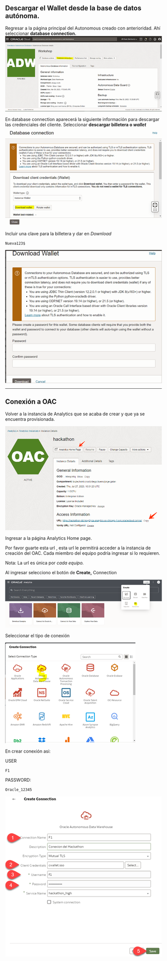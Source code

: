 ## Descargar el Wallet desde la base de datos autónoma.

Regresar a la página principal del Autonomous creado con anterioridad. Ahí seleccionar **database connection.**
<img src="opt/Pasted image 20230727045707.png" alt="Dw">


En database connection aparecerá la siguiente información para descargar las credenciales del cliente. Seleccionar **descargar billetera o _wallet_**
<img src="opt/Pasted image 20230727045755.png" alt="Dw1">


Incluir una clave para la billetera y dar en *Download*

```
Nueva123$
```

<img src="opt/Pasted image 20230727045814.png" alt="Dw3">



---
## Conexión a OAC

Volver a la instancia de Analytics que se acaba de crear y que ya se encuentra provisionada. 

<img src="opt/Pasted image 20230727051048.png" alt="oac">


Ingresar a la página Analytics Home page.

Por favor guarte esta url , esta url le permitirá acceder a la instancia de creación del OAC. Cada miembro del equipo podría ingresar si lo requieren.

Nota: La url es única por *cada equipo.*

Al ingresar selecciono el botón de **Create,** Connection

<img src="opt/Pasted image 20230727051327.png" alt="oac2">


Seleccionar el tipo de conexión

<img src="opt/Pasted image 20230727051349.png" alt="oactipo">

En crear conexión asi:

USER

```
F1
```

PASSWORD:

```
Oracle_12345
```

<img src="opt/Pasted image 20230727051428.png" alt="oac4">








